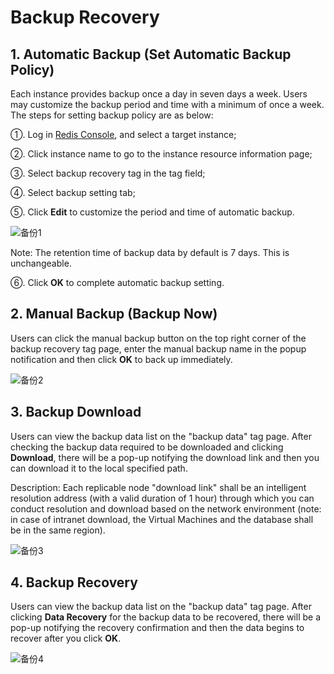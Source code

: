 # Backup Recovery
  
## 1. Automatic Backup (Set Automatic Backup Policy)

Each instance provides backup once a day in seven days a week. Users may customize the backup period and time with a minimum of once a week. The steps for setting backup policy are as below:

①. Log in [Redis Console](https://redis-console.jdcloud.com/redis), and select a target instance;

②. Click instance name to go to the instance resource information page;

③. Select backup recovery tag in the tag field;

④. Select backup setting tab;

⑤. Click **Edit** to customize the period and time of automatic backup.

 ![备份1](https://github.com/jdcloudcom/cn/blob/redis-1/image/Redis/backup.PNG)

Note: The retention time of backup data by default is 7 days. This is unchangeable.

⑥. Click **OK** to complete automatic backup setting.

## 2. Manual Backup (Backup Now)

Users can click the manual backup button on the top right corner of the backup recovery tag page, enter the manual backup name in the popup notification and then click **OK** to back up immediately.

![备份2](https://github.com/jdcloudcom/cn/blob/edit/image/Redis/backup2.png)
 
## 3. Backup Download

Users can view the backup data list on the "backup data" tag page. After checking the backup data required to be downloaded and clicking **Download**, there will be a pop-up notifying the download link and then you can download it to the local specified path.

Description: Each replicable node "download link" shall be an intelligent resolution address (with a valid duration of 1 hour) through which you can conduct resolution and download based on the network environment (note: in case of intranet download, the Virtual Machines and the database shall be in the same region).

![备份3](https://github.com/jdcloudcom/cn/blob/redis-1/image/Redis/backupdownload.PNG)

## 4. Backup Recovery

Users can view the backup data list on the "backup data" tag page. After clicking **Data Recovery** for the backup data to be recovered, there will be a pop-up notifying the recovery confirmation and then the data begins to recover after you click **OK**.

 ![备份4](https://github.com/jdcloudcom/cn/blob/edit/image/Redis/backup4.png)
